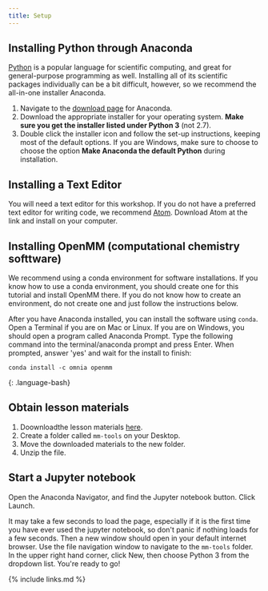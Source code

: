 ```yaml
---
title: Setup
---
```

## Installing Python through Anaconda
[Python](https://python.org/) is a popular language for scientific computing, and great for general-purpose programming as well. Installing all of its scientific packages individually can be a bit difficult, however, so we recommend the all-in-one installer Anaconda.

1. Navigate to the [download page](https://www.anaconda.com/products/individual) for Anaconda.
2. Download the appropriate installer for your operating system. **Make sure you get the installer listed under Python 3** (not 2.7).
3. Double click the installer icon and follow the set-up instructions, keeping most of the default options. If you are Windows, make sure to choose to choose the option **Make Anaconda the default Python** during installation.

## Installing a Text Editor

You will need a text editor for this workshop. If you do not have a preferred text editor for writing code, we recommend [Atom](https://atom.io). Download Atom at the link and install on your computer.

## Installing OpenMM (computational chemistry softtware)
We recommend using a conda environment for software installations. If you know how to use a conda environment, you should create one for this tutorial and install OpenMM there. If you do not know how to create an environment, do not create one and just follow the instructions below. 

After you have Anaconda installed, you can install the software using `conda`. Open a Terminal if you are on Mac or Linux. If you are on Windows, you should open a program called Anaconda Prompt. Type the following command into the terminal/anaconda prompt and press Enter. When prompted, answer 'yes' and wait for the install to finish:

~~~
conda install -c omnia openmm
~~~
{: .language-bash}

## Obtain lesson materials
1. Doownloadthe lesson materials [here](./data/data.zip).
2. Create a folder called `mm-tools` on your Desktop.
3. Move the downloaded materials to the new folder.
4. Unzip the file.  


## Start a Jupyter notebook
Open the Anaconda Navigator, and find the Jupyter notebook button. Click Launch.

It may take a few seconds to load the page, especially if it is the first time you have ever used the jupyter notebook, so don't panic if nothing loads for a few seconds.  Then a new window should open in your default internet browser. Use the file navigation window to navigate to the `mm-tools` folder.  In the upper right hand corner, click New, then choose Python 3 from the dropdown list.  You're ready to go!




{% include links.md %}
